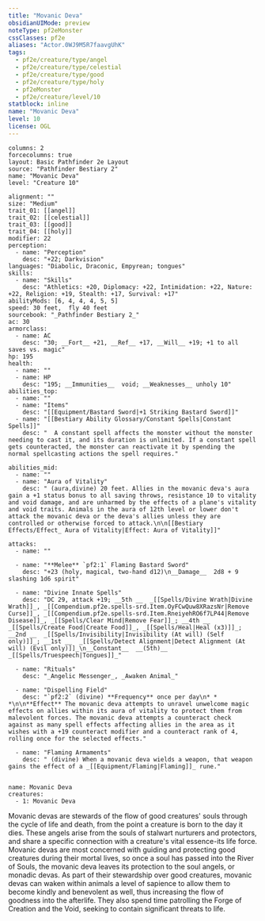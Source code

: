 ```yaml
---
title: "Movanic Deva"
obsidianUIMode: preview
noteType: pf2eMonster
cssClasses: pf2e
aliases: "Actor.0WJ9M5R7faavgUhK" 
tags:
  - pf2e/creature/type/angel
  - pf2e/creature/type/celestial
  - pf2e/creature/type/good
  - pf2e/creature/type/holy
  - pf2eMonster
  - pf2e/creature/level/10
statblock: inline
name: "Movanic Deva"
level: 10
license: OGL
---
```


```statblock
columns: 2
forcecolumns: true
layout: Basic Pathfinder 2e Layout
source: "Pathfinder Bestiary 2"
name: "Movanic Deva"
level: "Creature 10"

alignment: ""
size: "Medium"
trait_01: [[angel]]
trait_02: [[celestial]]
trait_03: [[good]]
trait_04: [[holy]]
modifier: 22
perception:
  - name: "Perception"
    desc: "+22; Darkvision"
languages: "Diabolic, Draconic, Empyrean; tongues"
skills:
  - name: "Skills"
    desc: "Athletics: +20, Diplomacy: +22, Intimidation: +22, Nature: +22, Religion: +19, Stealth: +17, Survival: +17"
abilityMods: [6, 4, 4, 4, 5, 5]
speed: 30 feet,  fly 40 feet
sourcebook: "_Pathfinder Bestiary 2_"
ac: 30
armorclass:
  - name: AC
    desc: "30; __Fort__ +21, __Ref__ +17, __Will__ +19; +1 to all saves vs. magic"
hp: 195
health:
  - name: ""
  - name: HP
    desc: "195; __Immunities__  void; __Weaknesses__ unholy 10"
abilities_top:
  - name: ""
  - name: "Items"
    desc: "[[Equipment/Bastard Sword|+1 Striking Bastard Sword]]"
  - name: "[[Bestiary Ability Glossary/Constant Spells|Constant Spells]]"
    desc: "  A constant spell affects the monster without the monster needing to cast it, and its duration is unlimited. If a constant spell gets counteracted, the monster can reactivate it by spending the normal spellcasting actions the spell requires."

abilities_mid:
  - name: ""
  - name: "Aura of Vitality"
    desc: " (aura,divine) 20 feet. Allies in the movanic deva's aura gain a +1 status bonus to all saving throws, resistance 10 to vitality and void damage, and are unharmed by the effects of a plane's vitality and void traits. Animals in the aura of 12th level or lower don't attack the movanic deva or the deva's allies unless they are controlled or otherwise forced to attack.\n\n[[Bestiary Effects/Effect_ Aura of Vitality|Effect: Aura of Vitality]]"

attacks:
  - name: ""

  - name: "**Melee** `pf2:1` Flaming Bastard Sword"
    desc: "+23 (holy, magical, two-hand d12)\n__Damage__  2d8 + 9 slashing 1d6 spirit"

  - name: "Divine Innate Spells"
    desc: "DC 29, attack +19; __5th __  _[[Spells/Divine Wrath|Divine Wrath]]_, _[[Compendium.pf2e.spells-srd.Item.OyFCwQuw8XRazsNr|Remove Curse]]_, _[[Compendium.pf2e.spells-srd.Item.RneiyehRO6f7LP44|Remove Disease]]_, _[[Spells/Clear Mind|Remove Fear]]_; __4th __  _[[Spells/Create Food|Create Food]]_, _[[Spells/Heal|Heal (x3)]]_; __2nd __  _[[Spells/Invisibility|Invisibility (At will) (Self only)]]_; __1st __  _[[Spells/Detect Alignment|Detect Alignment (At will) (Evil only)]]_\n__Constant__  __(5th)__ _[[Spells/Truespeech|Tongues]]_"

  - name: "Rituals"
    desc: "_Angelic Messenger_, _Awaken Animal_"

  - name: "Dispelling Field"
    desc: "`pf2:2` (divine) **Frequency** once per day\n* * *\n\n**Effect** The movanic deva attempts to unravel unwelcome magic effects on allies within its aura of vitality to protect them from malevolent forces. The movanic deva attempts a counteract check against as many spell effects affecting allies in the area as it wishes with a +19 counteract modifier and a counteract rank of 4, rolling once for the selected effects."

  - name: "Flaming Armaments"
    desc: " (divine) When a movanic deva wields a weapon, that weapon gains the effect of a _[[Equipment/Flaming|Flaming]]_ rune."
 
```

```encounter-table
name: Movanic Deva
creatures:
  - 1: Movanic Deva
```



Movanic devas are stewards of the flow of good creatures' souls through the cycle of life and death, from the point a creature is born to the day it dies. These angels arise from the souls of stalwart nurturers and protectors, and share a specific connection with a creature's vital essence-its life force. Movanic devas are most concerned with guiding and protecting good creatures during their mortal lives, so once a soul has passed into the River of Souls, the movanic deva leaves its protection to the soul angels, or monadic devas. As part of their stewardship over good creatures, movanic devas can waken within animals a level of sapience to allow them to become kindly and benevolent as well, thus increasing the flow of goodness into the afterlife. They also spend time patrolling the Forge of Creation and the Void, seeking to contain significant threats to life.
